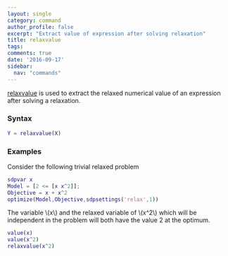 ```yaml
---
layout: single
category: command
author_profile: false
excerpt: "Extract value of expression after solving relaxation"
title: relaxvalue
tags:
comments: true
date: '2016-09-17'
sidebar:
  nav: "commands"
---
```


[relaxvalue](/command/relaxvalue) is used to extract the relaxed numerical value of an expression after solving a relaxation.

### Syntax

````matlab
Y = relaxvalue(X)
````

### Examples

Consider the following trivial relaxed problem


````matlab
sdpvar x
Model = [2 <= [x x^2]];
Objective = x + x^2
optimize(Model,Objective,sdpsettings('relax',1))
````

The variable \\(x\\) and the relaxed variable of \\(x^2\\) which will be independent in the problem will both have the value 2 at the optimum.

````matlab
value(x)
value(x^2)
relaxvalue(x^2)
````

